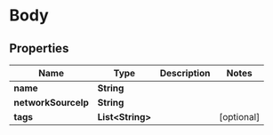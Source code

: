 
# Body

## Properties
Name | Type | Description | Notes
------------ | ------------- | ------------- | -------------
**name** | **String** |  | 
**networkSourceIp** | **String** |  | 
**tags** | **List&lt;String&gt;** |  |  [optional]



